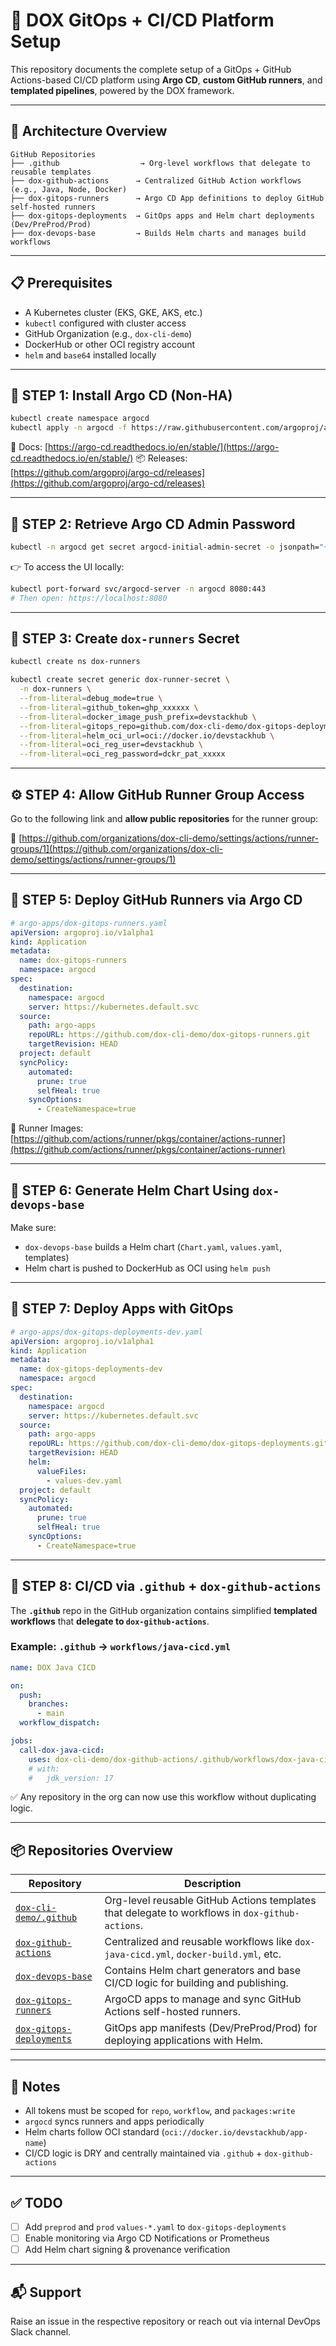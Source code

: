 # 🚀 DOX GitOps + CI/CD Platform Setup

This repository documents the complete setup of a GitOps + GitHub Actions-based CI/CD platform using **Argo CD**, **custom GitHub runners**, and **templated pipelines**, powered by the DOX framework.

---

## 🧩 Architecture Overview

```plaintext
GitHub Repositories
├── .github                  → Org-level workflows that delegate to reusable templates
├── dox-github-actions      → Centralized GitHub Action workflows (e.g., Java, Node, Docker)
├── dox-gitops-runners      → Argo CD App definitions to deploy GitHub self-hosted runners
├── dox-gitops-deployments  → GitOps apps and Helm chart deployments (Dev/PreProd/Prod)
├── dox-devops-base         → Builds Helm charts and manages build workflows
```

---

## 📋 Prerequisites

* A Kubernetes cluster (EKS, GKE, AKS, etc.)
* `kubectl` configured with cluster access
* GitHub Organization (e.g., `dox-cli-demo`)
* DockerHub or other OCI registry account
* `helm` and `base64` installed locally

---

## 🧱 STEP 1: Install Argo CD (Non-HA)

```bash
kubectl create namespace argocd
kubectl apply -n argocd -f https://raw.githubusercontent.com/argoproj/argo-cd/v3.1.0-rc1/manifests/install.yaml
```

📖 Docs: [https://argo-cd.readthedocs.io/en/stable/](https://argo-cd.readthedocs.io/en/stable/)
📦 Releases: [https://github.com/argoproj/argo-cd/releases](https://github.com/argoproj/argo-cd/releases)

---

## 🔑 STEP 2: Retrieve Argo CD Admin Password

```bash
kubectl -n argocd get secret argocd-initial-admin-secret -o jsonpath="{.data.password}" | base64 -d
```

👉 To access the UI locally:

```bash
kubectl port-forward svc/argocd-server -n argocd 8080:443
# Then open: https://localhost:8080
```

---

## 🔐 STEP 3: Create `dox-runners` Secret

```bash
kubectl create ns dox-runners

kubectl create secret generic dox-runner-secret \
  -n dox-runners \
  --from-literal=debug_mode=true \
  --from-literal=github_token=ghp_xxxxxx \
  --from-literal=docker_image_push_prefix=devstackhub \
  --from-literal=gitops_repo=github.com/dox-cli-demo/dox-gitops-deployments.git \
  --from-literal=helm_oci_url=oci://docker.io/devstackhub \
  --from-literal=oci_reg_user=devstackhub \
  --from-literal=oci_reg_password=dckr_pat_xxxxx
```

---

## ⚙️ STEP 4: Allow GitHub Runner Group Access

Go to the following link and **allow public repositories** for the runner group:

🔗 [https://github.com/organizations/dox-cli-demo/settings/actions/runner-groups/1](https://github.com/organizations/dox-cli-demo/settings/actions/runner-groups/1)

---

## 🏃 STEP 5: Deploy GitHub Runners via Argo CD

```yaml
# argo-apps/dox-gitops-runners.yaml
apiVersion: argoproj.io/v1alpha1
kind: Application
metadata:
  name: dox-gitops-runners
  namespace: argocd
spec:
  destination:
    namespace: argocd
    server: https://kubernetes.default.svc
  source:
    path: argo-apps
    repoURL: https://github.com/dox-cli-demo/dox-gitops-runners.git
    targetRevision: HEAD
  project: default
  syncPolicy:
    automated:
      prune: true
      selfHeal: true
    syncOptions:
      - CreateNamespace=true
```

🧩 Runner Images:
[https://github.com/actions/runner/pkgs/container/actions-runner](https://github.com/actions/runner/pkgs/container/actions-runner)

---

## 🧪 STEP 6: Generate Helm Chart Using `dox-devops-base`

Make sure:

* `dox-devops-base` builds a Helm chart (`Chart.yaml`, `values.yaml`, templates)
* Helm chart is pushed to DockerHub as OCI using `helm push`

---

## 🚀 STEP 7: Deploy Apps with GitOps

```yaml
# argo-apps/dox-gitops-deployments-dev.yaml
apiVersion: argoproj.io/v1alpha1
kind: Application
metadata:
  name: dox-gitops-deployments-dev
  namespace: argocd
spec:
  destination:
    namespace: argocd
    server: https://kubernetes.default.svc
  source:
    path: argo-apps
    repoURL: https://github.com/dox-cli-demo/dox-gitops-deployments.git
    targetRevision: HEAD
    helm:
      valueFiles:
        - values-dev.yaml
  project: default
  syncPolicy:
    automated:
      prune: true
      selfHeal: true
    syncOptions:
      - CreateNamespace=true
```

---

## 🧬 STEP 8: CI/CD via `.github` + `dox-github-actions`

The **`.github`** repo in the GitHub organization contains simplified **templated workflows** that **delegate to `dox-github-actions`**.

### Example: `.github` → `workflows/java-cicd.yml`

```yaml
name: DOX Java CICD

on:
  push:
    branches:
      - main
  workflow_dispatch:

jobs:
  call-dox-java-cicd:
    uses: dox-cli-demo/dox-github-actions/.github/workflows/dox-java-cicd.yml@main
    # with:
    #   jdk_version: 17
```

✅ Any repository in the org can now use this workflow without duplicating logic.

---

## 📦 Repositories Overview

| Repository                                                                         | Description                                                                                     |
| ---------------------------------------------------------------------------------- | ----------------------------------------------------------------------------------------------- |
| [`dox-cli-demo/.github`](https://github.com/dox-cli-demo/.github)                  | Org-level reusable GitHub Actions templates that delegate to workflows in `dox-github-actions`. |
| [`dox-github-actions`](https://github.com/dox-cli-demo/dox-github-actions)         | Centralized and reusable workflows like `dox-java-cicd.yml`, `docker-build.yml`, etc.           |
| [`dox-devops-base`](https://github.com/dox-cli-demo/dox-devops-base)               | Contains Helm chart generators and base CI/CD logic for building and publishing.                |
| [`dox-gitops-runners`](https://github.com/dox-cli-demo/dox-gitops-runners)         | ArgoCD apps to manage and sync GitHub Actions self-hosted runners.                              |
| [`dox-gitops-deployments`](https://github.com/dox-cli-demo/dox-gitops-deployments) | GitOps app manifests (Dev/PreProd/Prod) for deploying applications with Helm.                   |

---

## 📌 Notes

* All tokens must be scoped for `repo`, `workflow`, and `packages:write`
* `argocd` syncs runners and apps periodically
* Helm charts follow OCI standard (`oci://docker.io/devstackhub/app-name`)
* CI/CD logic is DRY and centrally maintained via `.github` + `dox-github-actions`

---

## ✅ TODO

* [ ] Add `preprod` and `prod` `values-*.yaml` to `dox-gitops-deployments`
* [ ] Enable monitoring via Argo CD Notifications or Prometheus
* [ ] Add Helm chart signing & provenance verification

---

## 📬 Support

Raise an issue in the respective repository or reach out via internal DevOps Slack channel.
